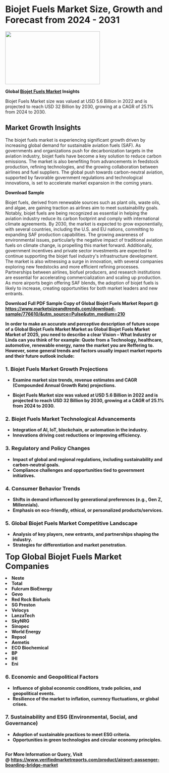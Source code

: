 <H1>Biojet Fuels Market Size, Growth and Forecast from 2024 - 2031</H1><img class="aligncenter size-medium wp-image-584254" src="https://thirdeyenews.in/wp-content/uploads/2024/09/Global-Market-Research-300x168.jpeg" alt="" width="300" height="168" /><p><strong>Global&nbsp;<a href="https://www.marketsizeandtrends.com/download-sample/776610/&amp;utm_source=Pulse&amp;utm_medium=210">Biojet Fuels Market</a> Insights</strong></p><p>Biojet Fuels Market size was valued at USD 5.6 Billion in 2022 and is projected to reach USD 32 Billion by 2030, growing at a CAGR of 25.1% from 2024 to 2030.</p><p><h2>Market Growth Insights</h2> <p>The biojet fuels market is experiencing significant growth driven by increasing global demand for sustainable aviation fuels (SAF). As governments and organizations push for decarbonization targets in the aviation industry, biojet fuels have become a key solution to reduce carbon emissions. The market is also benefiting from advancements in feedstock production, refining technologies, and the growing collaboration between airlines and fuel suppliers. The global push towards carbon-neutral aviation, supported by favorable government regulations and technological innovations, is set to accelerate market expansion in the coming years.</p> <p><strong>Download Sample</strong></p> <p>Biojet fuels, derived from renewable sources such as plant oils, waste oils, and algae, are gaining traction as airlines aim to meet sustainability goals. Notably, biojet fuels are being recognized as essential in helping the aviation industry reduce its carbon footprint and comply with international climate agreements. By 2030, the market is expected to grow exponentially, with several countries, including the U.S. and EU nations, committing to expanding SAF production capabilities. The growing awareness of environmental issues, particularly the negative impact of traditional aviation fuels on climate change, is propelling this market forward. Additionally, government incentives and private sector investments are expected to continue supporting the biojet fuel industry's infrastructure development. The market is also witnessing a surge in innovation, with several companies exploring new feedstocks and more efficient refining processes. Partnerships between airlines, biofuel producers, and research institutions are essential for accelerating commercialization and scaling up production. As more airports begin offering SAF blends, the adoption of biojet fuels is likely to increase, creating opportunities for both market leaders and new entrants. <p><strong></p><p><span class=""><strong>Download Full PDF Sample Copy of Global Biojet Fuels Market Report</strong> @ <a href="https://www.marketsizeandtrends.com/download-sample/776610/&amp;utm_source=Pulse&amp;utm_medium=210" target="_blank">https://www.marketsizeandtrends.com/download-sample/776610/&amp;utm_source=Pulse&amp;utm_medium=210</a></span></p><p>In order to make an accurate and perceptive description of future scope of a Global&nbsp;Biojet Fuels Market Market as Global&nbsp;Biojet Fuels Market Market of 2025, you need to describe a clear Vision &ndash; What Industry or Linda can you think of for example: Quote from a Technology, healthcare, automotive, renewable energy, name the market you are Reffering to. However, some general trends and factors usually impact market reports and their future outlook include:</p><h3>1.&nbsp;<strong>Biojet Fuels Market Growth Projections</strong></h3><ul><li>Examine market size trends, revenue estimates and CAGR (Compounded Annual Growth Rate) projections.</li><li><p>Biojet Fuels Market size was valued at USD 5.6 Billion in 2022 and is projected to reach USD 32 Billion by 2030, growing at a CAGR of 25.1% from 2024 to 2030.</p></li></ul><h3>2.&nbsp;<strong>Biojet Fuels Market Technological Advancements</strong></h3><ul><li>Integration of AI, IoT, blockchain, or automation in the industry.</li><li>Innovations driving cost reductions or improving efficiency.</li></ul><h3>3.&nbsp;<strong>Regulatory and Policy Changes</strong></h3><ul><li>Impact of global and regional regulations, including sustainability and carbon-neutral goals.</li><li>Compliance challenges and opportunities tied to government initiatives.</li></ul><h3>4.&nbsp;<strong>Consumer Behavior Trends</strong></h3><ul><li>Shifts in demand influenced by generational preferences (e.g., Gen Z, Millennials).</li><li>Emphasis on eco-friendly, ethical, or personalized products/services.</li></ul><h3>5.&nbsp;<strong>Global Biojet Fuels Market Competitive Landscape</strong></h3><ul><li>Analysis of key players, new entrants, and partnerships shaping the industry.</li><li>Strategies for differentiation and market penetration.</li></ul><p data-pm-slice="1 1 []"><span style="color: inherit; font-family: inherit; font-size: 25px;">Top Global Biojet Fuels Market Companies</span></p><div class="" data-test-id=""><p><li>Neste</li><li> Total</li><li> Fulcrum BioEnergy</li><li> Gevo</li><li> Red Rock Biofuels</li><li> SG Preston</li><li> Velocys</li><li> LanzaTech</li><li> SkyNRG</li><li> Sinopec</li><li> World Energy</li><li> Repsol</li><li> Aemetis</li><li> ECO Biochemical</li><li> BP</li><li> IHI</li><li> Eni</li></p></div><h3>6.&nbsp;<strong>Economic and Geopolitical Factors</strong></h3><ul><li>Influence of global economic conditions, trade policies, and geopolitical events.</li><li>Resilience of the market to inflation, currency fluctuations, or global crises.</li></ul><h3>7.&nbsp;<strong>Sustainability and ESG (Environmental, Social, and Governance)</strong></h3><ul><li>Adoption of sustainable practices to meet ESG criteria.</li><li>Opportunities in green technologies and circular economy principles.</li></ul><h2><strong style="font-size: 14px;">For More Information or Query, Visit @&nbsp;</strong><a style="background-color: #ffffff; font-size: 14px;" href="https://www.marketsizeandtrends.com/report/biojet-fuels-market/" target="_blank">https://www.verifiedmarketreports.com/product/airport-passenger-boarding-bridge-market</a></h2>
